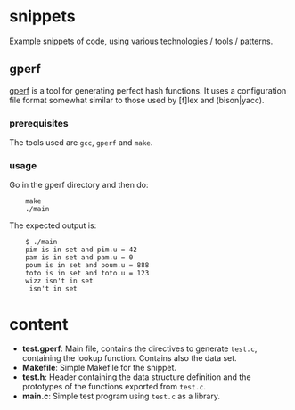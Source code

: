 # snippets
Example snippets of code, using various technologies / tools / patterns.

## gperf

[gperf](https://www.gnu.org/software/gperf/) is a tool for generating perfect hash functions.
It uses a configuration file format somewhat similar to those used by [f]lex and (bison|yacc).

### prerequisites

The tools used are `gcc`, `gperf` and `make`.

### usage

Go in the gperf directory and then do:

        make
        ./main

The expected output is:

        $ ./main
        pim is in set and pim.u = 42
        pam is in set and pam.u = 0
        poum is in set and poum.u = 888
        toto is in set and toto.u = 123
        wizz isn't in set
         isn't in set

# content

* **test.gperf**:
  Main file, contains the directives to generate `test.c`, containing the lookup function.
  Contains also the data set.
* **Makefile**:
  Simple Makefile for the snippet.
* **test.h**:
  Header containing the data structure definition and the prototypes of the functions exported from `test.c`.
* **main.c**:
  Simple test program using `test.c` as a library.
